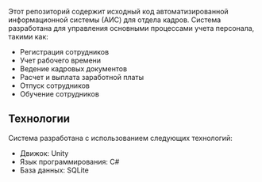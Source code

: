 Этот репозиторий содержит исходный код автоматизированной информационной системы (АИС) для отдела кадров. Система разработана для управления основными процессами учета персонала, такими как:

- Регистрация сотрудников
- Учет рабочего времени
- Ведение кадровых документов
- Расчет и выплата заработной платы
- Отпуск сотрудников
- Обучение сотрудников

## Технологии

Система разработана с использованием следующих технологий:

- Движок: Unity
- Язык программирования: C#
- База данных: SQLite

